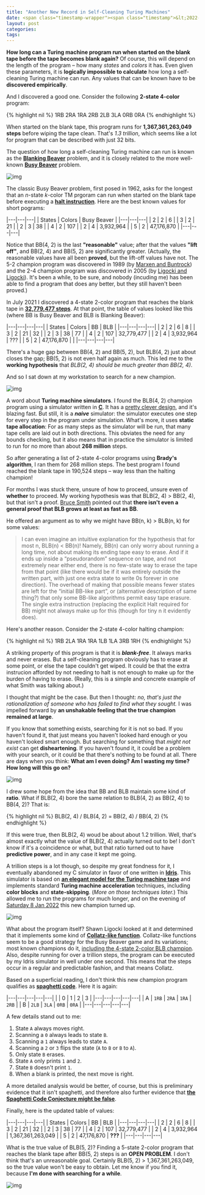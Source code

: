 ```yaml
---
title: "Another New Record in Self-Cleaning Turing Machines"
date: <span class="timestamp-wrapper"><span class="timestamp">&lt;2022-01-10 Mon&gt;</span></span>
layout: post
categories:
tags:
---
```

**How long can a Turing machine program run when started on the blank tape before the tape becomes blank again?** Of course, this will depend on the length of the program &#x2013; how many *states* and *colors* it has. Even given these parameters, it is **logically impossible to calculate** how long a self-cleaning Turing machine can run. Any values that can be known have to be **discovered empirically**.

And I discovered a good one. Consider the following **2-state 4-color** program:

{% highlight nil %}
1RB 2RA 1RA 2RB  2LB 3LA 0RB 0RA
{% endhighlight %}

When started on the blank tape, this program runs for **1,367,361,263,049 steps** before wiping the tape clean. That's *1.3 trillion*, which seems like a lot for program that can be described with just 32 bits.

The question of how long a self-cleaning Turing machine can run is known as the **[Blanking Beaver](https://nickdrozd.github.io/2021/02/14/blanking-beavers.html)** problem, and it is closely related to the more well-known **[Busy Beaver](https://www.scottaaronson.com/papers/bb.pdf)** problem.

![img](/assets/2022-01-10-another-self-cleaning-turing-machine/sinister-math.png)

The classic Busy Beaver problem, first posed in 1962, asks for the longest that an *n*-state *k*-color TM prgoram can run when started on the blank tape before executing a **[halt instruction](https://nickdrozd.github.io/2021/01/14/halt-quasihalt-recur.html)**. Here are the best known values for short pograms:

|---|---|---|
| States | Colors | Busy Beaver |
|---|---|---|
| 2 | 2 | 6 |
| 3 | 2 | 21 |
| 2 | 3 | 38 |
| 4 | 2 | 107 |
| 2 | 4 | 3,932,964 |
| 5 | 2 | 47,176,870 |
|---|---|---|

Notice that BB(4, 2) is the last **"reasonable"** value; after that the values **"lift off"**, and BB(2, 4) and BB(5, 2) are significantly greater. (Actually, the reasonable values have all been **proved**, but the lift-off values have not. The 5-2 champion program was discovered in 1989 (by [Marxen and Buntrock](http://turbotm.de/~heiner/BB/mabu90.html)) and the 2-4 champion program was discovered in 2005 (by [Ligocki and Ligocki](https://github.com/sligocki/busy-beaver)). It's been a while, to be sure, and nobody (incuding me) has been able to find a program that does any better, but they still haven't been proved.)

In July 2021 I discovered a 4-state 2-color program that reaches the blank tape in **[32,779,477 steps](https://nickdrozd.github.io/2021/07/11/self-cleaning-turing-machine.html)**. At that point, the table of values looked like this (where BB is Busy Beaver and BLB is Blanking Beaver):

|---|---|---|---|
| States | Colors | BB | BLB |
|---|---|---|---|
| 2 | 2 | 6 | 8 |
| 3 | 2 | 21 | 32 |
| 2 | 3 | 38 | 77 |
| 4 | 2 | 107 | 32,779,477 |
| 2 | 4 | 3,932,964 | ??? |
| 5 | 2 | 47,176,870 | |
|---|---|---|---|

There's a huge gap between BB(4, 2) and BB(5, 2), but BLB(4, 2) just about closes the gap; BB(5, 2) is not even half again as much. This led me to the **working hypothesis** that *BLB(2, 4) should be much greater than BB(2, 4)*.

And so I sat down at my workstation to search for a new champion.

![img](/assets/2022-01-10-another-self-cleaning-turing-machine/workstation.png)

A word about **Turing machine simulators**. I found the BLB(4, 2) champion program using a simulator written in **[C](https://github.com/nickdrozd/busy-beaver-stuff/tree/main/machines)**. It has a [pretty clever design](https://nickdrozd.github.io/2020/09/14/programmable-turing-machine.html), and it's blazing fast. But still, it is a ***naive*** simulator: the simulator executes one step for every step in the program under simulation. What's more, it uses **static tape allocation**: For as many steps as the simulator will be run, that many tape cells are laid out in both directions. This obviates the need for any bounds checking, but it also means that in practice the simulator is limited to run for no more than about **268 million** steps.

So after generating a list of 2-state 4-color programs using **Brady's algorithm**, I ran them for 268 million steps. The best program I found reached the blank tape in 190,524 steps &#x2013; way less than the halting champion!

For months I was stuck there, unsure of how to proceed, unsure even of **whether** to proceed. My working hypothesis was that BLB(2, 4) > BB(2, 4), but that isn't a proof. [Bruce Smith](https://scottaaronson.blog/?p=5661#comment-1900309) pointed out that **there isn't even a general proof that BLB grows at least as fast as BB**.

He offered an argument as to why we might have BB(n, k) > BLB(n, k) for some values:

> I can even imagine an intuitive explanation for the hypothesis that for most n, BLB(n) < BB(n)! Namely, BB(n) can only worry about running a long time, not about making its ending tape easy to erase. And if it ends up inside a “pseudorandom” sequence on tape, and not extremely near either end, there is no few-state way to erase the tape from that point (like there would be if it was entirely outside the written part, with just one extra state to write 0s forever in one direction). The overhead of making that possible means fewer states are left for the “initial BB-like part”, or (alternative description of same thing?) that only some BB-like algorithms permit easy tape erasure. The single extra instruction (replacing the explicit Halt required for BB) might not always make up for this (though for tiny n it evidently does).

Here's another reason. Consider the 2-state 4-color halting champion:

{% highlight nil %}
1RB 2LA 1RA 1RA  1LB 1LA 3RB 1RH
{% endhighlight %}

A striking property of this program is that it is ***blank-free***. It always marks and never erases. But a self-cleaning program obviously has to erase at some point, or else the tape couldn't get wiped. It could be that the extra instrucion afforded by not needing to halt is not enough to make up for the burden of having to erase. (Really, this is a simple and concrete example of what Smith was talking about.)

I thought that might be the case. But then I thought: *no, that's just the rationalization of someone who has failed to find what they sought.* I was impelled forward by **an unshakable feeling that the true champion remained at large**.

If you know that something exists, searching for it is not so bad. If you haven't found it, that just means you haven't looked hard enough or you haven't looked smart enough. But searching for something that *might not exist* can get **disheartening**. If you haven't found it, it could be a problem with your search, or it could be that there's nothing to be found at all. There are days when you think: **What am I even doing? Am I wasting my time? How long will this go on?**

![img](/assets/2022-01-10-another-self-cleaning-turing-machine/denim-joint.png)

I drew some hope from the idea that BB and BLB maintain some kind of **ratio**. What if BLB(2, 4) bore the same relation to BLB(4, 2) as BB(2, 4) to BB(4, 2)? That is:

{% highlight nil %}
BLB(2, 4) / BLB(4, 2) = BB(2, 4) / BB(4, 2)
{% endhighlight %}

If this were true, then BLB(2, 4) woud be about about 1.2 trillion. Well, that's almost exactly what the value of BLB(2, 4) actually turned out to be! I don't know if it's a coincidence or what, but that ratio turned out to have **predictive power**, and in any case it kept me going.

A trillion steps is a lot though, so despite my great fondness for it, I eventually abandoned my C simulator in favor of one written in **[Idris](https://github.com/nickdrozd/busy-beaver-stuff/tree/main/idris)**. This simulator is based on **[an elegant model for the Turing machine tape](https://nickdrozd.github.io/2021/12/31/turing-machine-tape.html)** and implements standard **Turing machine acceleration** techniques, including **color blocks** and **state-skipping**. (*More on those techniques later.*) This allowed me to run the programs for much longer, and on the evening of [Saturday 8 Jan 2022](https://github.com/nickdrozd/busy-beaver-stuff/commit/f9593428d5389ed159ba35302c3a9b5f10bd069a) this new champion turned up.

![img](/assets/2022-01-10-another-self-cleaning-turing-machine/water.png)

What about the program itself? Shawn Ligocki looked at it and determined that it implements some kind of **[Collatz-like function](https://www.sligocki.com/2021/07/17/bb-collatz.html)**. Collatz-like functions seem to be a good strategy for the Busy Beaver game and its variations; most known champions do it, [including the 4-state 2-color BLB champion](https://nickdrozd.github.io/2021/10/31/busy-beaver-derived.html). Also, despite running for over a trillion steps, the program can be executed by my Idris simulator in well under one second. This means that the steps occur in a regular and predictable fashion, and that means Collatz.

Based on a superficial reading, I don't think this new champion program qualifies as **[spaghetti code](https://nickdrozd.github.io/2021/01/26/spaghetti-code-conjecture.html)**. Here it is again:

|---|---|---|---|---|
| | 0 | 1 | 2 | 3 |
|---|---|---|---|---|
| A | `1RB` | `2RA` | `1RA` | `2RB` |
| B | `2LB` | `3LA` | `0RB` | `0RA` |
|---|---|---|---|---|

A few details stand out to me:

1.  State `A` always moves right.
2.  Scanning a `0` always leads to state `B`.
3.  Scanning a `1` always leads to state `A`.
4.  Scanning a `2` or `3` flips the state (`A` to `B` or `B` to `A`).
5.  Only state `B` erases.
6.  State `A` only prints `1` and `2`.
7.  State `B` doesn't print `1`.
8.  When a blank is printed, the next move is right.

A more detailed analysis would be better, of course, but this is preliminary evidence that it isn't spaghetti, and therefore also further evidence that **[the Spaghetti Code Conjecture might be false](https://nickdrozd.github.io/2021/09/25/spaghetti-code-conjecture-false.html)**.

Finally, here is the updated table of values:

|---|---|---|---|
| States | Colors | BB | BLB |
|---|---|---|---|
| 2 | 2 | 6 | 8 |
| 3 | 2 | 21 | 32 |
| 2 | 3 | 38 | 77 |
| 4 | 2 | 107 | 32,779,477 |
| 2 | 4 | 3,932,964 | 1,367,361,263,049 |
| 5 | 2 | 47,176,870 | **???** |
|---|---|---|---|

What is the true value of BLB(5, 2)? Finding a 5-state 2-color program that reaches the blank tape after BB(5, 2) steps is an **OPEN PROBLEM**. I don't think that's an unreasonable goal. Certainly BLB(5, 2) > 1,367,361,263,049, so the true value won't be easy to obtain. Let me know if you find it, because **I'm done with searching for a while**.

![img](/assets/2022-01-10-another-self-cleaning-turing-machine/office.png)

